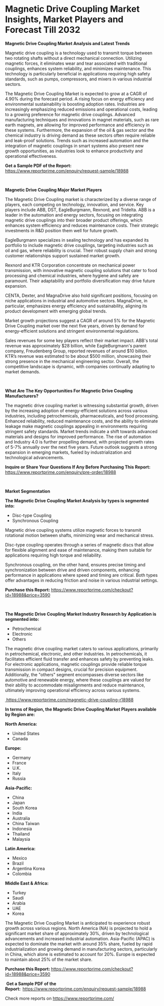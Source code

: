 <p><h1>Magnetic Drive Coupling Market Insights, Market Players and Forecast Till 2032</h1></p><p><strong>Magnetic Drive Coupling Market Analysis and Latest Trends</strong></p>
<p><p>Magnetic drive coupling is a technology used to transmit torque between two rotating shafts without a direct mechanical connection. Utilizing magnetic forces, it eliminates wear and tear associated with traditional couplings, enhances system reliability, and minimizes maintenance. This technology is particularly beneficial in applications requiring high safety standards, such as pumps, compressors, and mixers in various industrial sectors.</p><p>The Magnetic Drive Coupling Market is expected to grow at a CAGR of 4.90% during the forecast period. A rising focus on energy efficiency and environmental sustainability is boosting adoption rates. Industries are increasingly emphasizing reduced emissions and operational costs, leading to a growing preference for magnetic drive couplings. Advanced manufacturing techniques and innovations in magnet materials, such as rare earth magnets, are allowing for improved performance and efficiency in these systems. Furthermore, the expansion of the oil & gas sector and the chemical industry is driving demand as these sectors often require reliable and leak-proof solutions. Trends such as increased automation and the integration of magnetic couplings in smart systems also present new growth opportunities, as industries look to enhance productivity and operational effectiveness.</p></p>
<p><strong>Get a Sample PDF of the Report:&nbsp;</strong> <a href="https://www.reportprime.com/enquiry/request-sample/18988?utm_campaign=3006&utm_medium=2&utm_source=Github&utm_content=ia&utm_term=19032025&utm_id=magnetic-drive-coupling">https://www.reportprime.com/enquiry/request-sample/18988</a></p>
<p>&nbsp;</p>
<p><strong>Magnetic Drive Coupling Major Market Players</strong></p>
<p><p>The Magnetic Drive Coupling market is characterized by a diverse range of players, each competing on technology, innovation, and service. Key players include ABB, DST, EagleBurgmann, Rexnord, and Tridelta. ABB is a leader in the automation and energy sectors, focusing on integrating magnetic drive couplings into their broader product offerings, which enhances system efficiency and reduces maintenance costs. Their strategic investments in R&D position them well for future growth.</p><p>EagleBurgmann specializes in sealing technology and has expanded its portfolio to include magnetic drive couplings, targeting industries such as oil and gas, where reliability is crucial. Their robust supply chain and strong customer relationships support sustained market growth.</p><p>Rexnord and KTR Corporation concentrate on mechanical power transmission, with innovative magnetic coupling solutions that cater to food processing and chemical industries, where hygiene and safety are paramount. Their adaptability and portfolio diversification may drive future expansion.</p><p>CENTA, Dexter, and MagnaDrive also hold significant positions, focusing on niche applications in industrial and automotive sectors. MagnaDrive, in particular, emphasizes energy efficiency and sustainability, aligning its product development with emerging global trends.</p><p>Market growth projections suggest a CAGR of around 5% for the Magnetic Drive Coupling market over the next five years, driven by demand for energy-efficient solutions and stringent environmental regulations.</p><p>Sales revenues for some key players reflect their market impact. ABB's total revenue was approximately $28 billion, while EagleBurgmann's parent company, Freudenberg Group, reported revenues of around $10 billion. KTR’s revenue was estimated to be about $500 million, showcasing their strong presence in the mechanical engineering sector. Overall, the competitive landscape is dynamic, with companies continually adapting to market demands.</p></p>
<p>&nbsp;</p>
<p><strong>What Are The Key Opportunities For Magnetic Drive Coupling Manufacturers?</strong></p>
<p><p>The magnetic drive coupling market is witnessing substantial growth, driven by the increasing adoption of energy-efficient solutions across various industries, including petrochemicals, pharmaceuticals, and food processing. Enhanced reliability, reduced maintenance costs, and the ability to eliminate leakage make magnetic couplings appealing in environments requiring stringent safety standards. Market trends indicate a shift towards advanced materials and designs for improved performance. The rise of automation and Industry 4.0 is further propelling demand, with projected growth rates of 5-7% annually over the next five years. Future outlook suggests a strong expansion in emerging markets, fueled by industrialization and technological advancements.</p></p>
<p><strong>Inquire or Share Your Questions If Any Before Purchasing This Report:</strong> <a href="https://www.reportprime.com/enquiry/pre-order/18988?utm_campaign=3006&utm_medium=2&utm_source=Github&utm_content=ia&utm_term=19032025&utm_id=magnetic-drive-coupling">https://www.reportprime.com/enquiry/pre-order/18988</a></p>
<p>&nbsp;</p>
<p><strong>Market Segmentation</strong></p>
<p><strong>The Magnetic Drive Coupling Market Analysis by types is segmented into:</strong></p>
<p><ul><li>Disc-type Coupling</li><li>Synchronous Coupling</li></ul></p>
<p><p>Magnetic drive coupling systems utilize magnetic forces to transmit rotational motion between shafts, minimizing wear and mechanical stress. </p><p>Disc-type coupling operates through a series of magnetic discs that allow for flexible alignment and ease of maintenance, making them suitable for applications requiring high torque and reliability. </p><p>Synchronous coupling, on the other hand, ensures precise timing and synchronization between drive and driven components, enhancing performance in applications where speed and timing are critical. Both types offer advantages in reducing friction and noise in various industrial settings.</p></p>
<p><strong>Purchase this Report:&nbsp;</strong><a href="https://www.reportprime.com/checkout?id=18988&price=3590&utm_campaign=3006&utm_medium=2&utm_source=Github&utm_content=ia&utm_term=19032025&utm_id=magnetic-drive-coupling">https://www.reportprime.com/checkout?id=18988&price=3590</a></p>
<p>&nbsp;</p>
<p><strong>The Magnetic Drive Coupling Market Industry Research by Application is segmented into:</strong></p>
<p><ul><li>Petrochemical</li><li>Electronic</li><li>Others</li></ul></p>
<p><p>The magnetic drive coupling market caters to various applications, primarily in petrochemical, electronic, and other industries. In petrochemicals, it facilitates efficient fluid transfer and enhances safety by preventing leaks. For electronic applications, magnetic couplings provide reliable torque transmission in compact designs, crucial for precision equipment. Additionally, the "others" segment encompasses diverse sectors like automotive and renewable energy, where these couplings are valued for their ability to accommodate misalignments and reduce maintenance, ultimately improving operational efficiency across various systems.</p></p>
<p><a href="https://www.reportprime.com/magnetic-drive-coupling-r18988?utm_campaign=3006&utm_medium=2&utm_source=Github&utm_content=ia&utm_term=19032025&utm_id=magnetic-drive-coupling">&nbsp;https://www.reportprime.com/magnetic-drive-coupling-r18988</a></p>
<p><strong>In terms of Region, the Magnetic Drive Coupling Market Players available by Region are:</strong></p>
<p>
    <p> <strong> North America: </strong>
        <ul>
            <li>United States</li>
            <li>Canada</li>
        </ul>
        </p> 
    <p> <strong> Europe: </strong>
        <ul>
            <li>Germany</li>
            <li>France</li>
            <li>U.K.</li>
            <li>Italy</li>
            <li>Russia</li>
        </ul>
        </p> 
    <p> <strong> Asia-Pacific: </strong>
        <ul>
            <li>China</li>
            <li>Japan</li>
            <li>South Korea</li>
            <li>India</li>
            <li>Australia</li>
            <li>China Taiwan</li>
            <li>Indonesia</li>
            <li>Thailand</li>
            <li>Malaysia</li>
        </ul>
        </p> 
    <p> <strong> Latin America: </strong>
        <ul>
            <li>Mexico</li>
            <li>Brazil</li>
            <li>Argentina Korea</li>
            <li>Colombia</li>
        </ul>
        </p> 
    <p> <strong> Middle East & Africa: </strong>
        <ul>
            <li>Turkey</li>
            <li>Saudi</li>
            <li>Arabia</li>
            <li>UAE</li>
            <li>Korea</li>
        </ul>
    </p>
    </p>
<p><p>The Magnetic Drive Coupling Market is anticipated to experience robust growth across various regions. North America (NA) is projected to hold a significant market share of approximately 30%, driven by technological advancements and increased industrial automation. Asia-Pacific (APAC) is expected to dominate the market with around 35% share, fueled by rapid industrialization and growing demand in manufacturing sectors, particularly in China, which alone is estimated to account for 20%. Europe is expected to maintain about 25% of the market share.</p></p>
<p><strong>Purchase this Report: </strong><a href="https://www.reportprime.com/checkout?id=18988&price=3590&utm_campaign=3006&utm_medium=2&utm_source=Github&utm_content=ia&utm_term=19032025&utm_id=magnetic-drive-coupling">https://www.reportprime.com/checkout?id=18988&price=3590</a></p>
<p>&nbsp;<strong>Get a Sample PDF of the Report:&nbsp;&nbsp;</strong><a href="https://www.reportprime.com/enquiry/request-sample/18988?utm_campaign=3006&utm_medium=2&utm_source=Github&utm_content=ia&utm_term=19032025&utm_id=magnetic-drive-coupling">https://www.reportprime.com/enquiry/request-sample/18988</a></p>
<p><strong></strong></p>
<p>Check more reports on <a href="https://www.reportprime.com/?utm_campaign=3006&utm_medium=2&utm_source=Github&utm_content=ia&utm_term=19032025&utm_id=magnetic-drive-coupling">https://www.reportprime.com/</a></p>